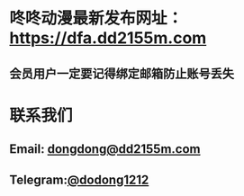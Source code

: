# 咚咚动漫最新发布网址：https://dfa.dd2155m.com
## 会员用户一定要记得绑定邮箱防止账号丢失

# 联系我们
## Email: [dongdong@dd2155m.com](mailto:dongdong@dd2155m.com)
## Telegram:[@dodong1212](https://t.me/dodong1212)

